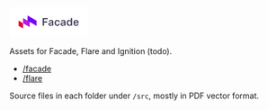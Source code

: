 <img src="https://github.com/facade/branding/raw/master/facade/logo/logo.svg?sanitize=true" width="140"/>

Assets for Facade, Flare and Ignition (todo).

- [/facade](/facade)
- [/flare](/flare)

Source files in each folder under `/src`, mostly in PDF vector format.
